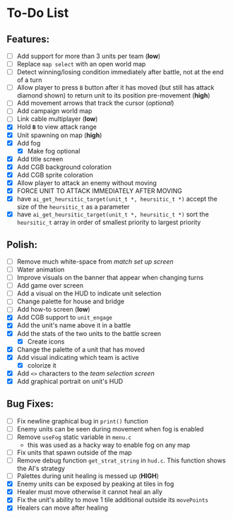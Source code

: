 # **To-Do List**

## Features:
- [ ] Add support for more than 3 units per team (**low**)
- [ ] Replace `map select` with an open world map
- [ ] Detect winning/losing condition immediately after battle, not at the end of a turn
- [ ] Allow player to press `B` button after it has moved (but still has attack diamond shown) to return unit to its position pre-movement (**high**)
- [ ] Add movement arrows that track the cursor (*optional*)
- [ ] Add campaign world map
- [ ] Link cable multiplayer (**low**)
- [x] Hold **`B`** to view attack range
- [x] Unit spawning on map (**high**)
- [x] Add fog
  - [x] Make fog optional
- [x] Add title screen
- [x] Add CGB background coloration
- [x] Add CGB sprite coloration
- [x] Allow player to attack an enemy without moving
- [x] FORCE UNIT TO ATTACK IMMEDIATELY AFTER MOVING
- [x] have `ai_get_heursitic_target(unit_t *, heursitic_t *)` accept the size of the `heursitic_t` as a parameter
- [x] have `ai_get_heursitic_target(unit_t *, heursitic_t *)` sort the `heursitic_t` array in order of smallest priority to largest priority

## Polish:
- [ ] Remove much white-space from *match set up screen*
- [ ] Water animation
- [ ] Improve visuals on the banner that appear when changing turns
- [ ] Add game over screen
- [ ] Add a visual on the HUD to indicate unit selection
- [ ] Change palette for house and bridge
- [ ] Add how-to screen (**low**)
- [x] Add CGB support to `unit_engage`
- [x] Add the unit's name above it in a battle
- [x] Add the stats of the two units to the battle screen
  - [x] Create icons
- [x] Change the palette of a unit that has moved
- [x] Add visual indicating which team is active
  - [x] colorize it
- [x] Add `<>` characters to the *team selection screen*
- [x] Add graphical portrait on unit's HUD

## Bug Fixes:
- [ ] Fix newline graphical bug in `print()` function
- [ ] Enemy units can be seen during movement when fog is enabled
- [ ] Remove `useFog` static variable in `menu.c`
  - this was used as a hacky way to enable fog on any map
- [ ] Fix units that spawn outside of the map
- [ ] Remove debug function `get_strat_string` in `hud.c`. This function shows the AI's strategy
- [ ] Palettes during unit healing is messed up (**HIGH**)
- [x] Enemy units can be exposed by peaking at tiles in fog
- [x] Healer must move otherwise it cannot heal an ally
- [x] Fix the unit's ability to move 1 tile additional outside its `movePoints`
- [x] Healers can move after healing